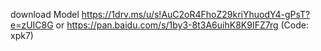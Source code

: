 download Model
https://1drv.ms/u/s!AuC2oR4FhoZ29kriYhuodY4-gPsT?e=zUIC8G
or
https://pan.baidu.com/s/1by3-8t3A6uihK8K9IFZ7rg (Code: xpk7)

